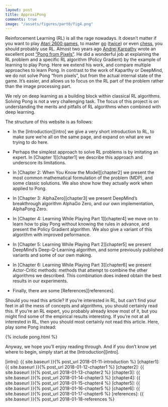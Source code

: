 ```yaml
---
layout: post
title: ApproxiPong
comments: true
image: "/assets/figures/part0/fig4.png"
---
```


Reinforcement Learning (RL) is all the rage nowadays. It doesn’t matter if you want to play [Atari 2600 games][atari], to master [go][alpha-go] ([twice][alpha-go-zero]) or even [chess][alpha-zero], you should probably use RL. Almost two years ago [Andrej Karpathy][karpathy] wrote an excellent post [“Pong from Pixels”][pong-pixels]. He did a wonderful job at explaining the RL problem and a specific RL algorithm (Policy Gradient) by the example of learning to play Pong. Here we extend his work, and compare multiple approaches to learn Pong. In contrast to the work of Kaparthy or DeepMind, we do not solve Pong “from pixels”, but from the actual internal state of the game. It’s easier, and allows us to focus on the RL part of the problem rather than the image processing part.

We rely on deep learning as a building block within classical RL algorithms. Solving Pong is not a very challenging task. The focus of this project is on understanding the merits and pitfalls of RL algorithms when combined with deep learning. 
 
 The structure of this website is as follows:
 
- In the [Introduction][intro] we give a very short introduction to RL, to make sure we’re all on the same page, and expand on what are we trying to do here.

- Perhaps the simplest approach to solve RL problems is by imitating an expert. In [Chapter 1][chapter1] we describe this approach and underscore its limitations.

- In [Chapter 2: When You Know the Model][chapter2] we present the most common mathematical formulation of the problem (MDP), and some classic solutions. We also show how they actually work when applied to Pong.

- In [Chapter 3: AlphaZero][chapter3] we present DeepMind’s breakthrough algorithm AlphaGo Zero, and our own implementation, AlphaPong Zero.

- In [Chapter 4: Learning While Playing Part 1][chapter4] we move on to learn how to play Pong without knowing the rules in advance, and present the Policy Gradient algorithm. We also give a variant of this algorithm with improved peformance.

- In [Chapter 5: Learning While Playing Part 2][chapter5] we present DeepMind’s Deep-Q-Learning algorithm, and some previously published variants and some of our own making.

- In [Chapter 6: Learning While Playing Part 3][chapter6] we present Actor-Critic methods: methods that attempt to combine the other algorithms we described. This combination does indeed obtain the best results in our experiments.

- Finally, there are some [References][references].

Should you read this article? If you’re interested in RL, but can’t find your feet in all the mess of concepts and algorithms, you should certainly read this. If you’re an RL expert, you probably already know most of it, but you might find some of the empirical results interesting. If you’re not at all interested in RL, then you should most certainly not read this article. Here, play some Pong instead:

{% include pong.html %}

Anyway, we hope you’ll enjoy reading through. And if you don’t know yet where to begin, simply start at the [Introduction][intro].

[atari]: https://deepmind.com/research/dqn/
[alpha-go]: https://deepmind.com/research/alphago/
[alpha-go-zero]: https://deepmind.com/blog/alphago-zero-learning-scratch/
[alpha-zero]: https://arxiv.org/abs/1712.01815
[karpathy]: http://karpathy.github.io/
[pong-pixels]: http://karpathy.github.io/2016/05/31/rl/
[intro]: {{ site.baseurl }}{% post_url 2018-01-11-introduction %}
[chapter1]: {{ site.baseurl }}{% post_url 2018-01-12-chapter1 %}
[chapter2]: {{ site.baseurl }}{% post_url 2018-01-13-chapter2 %}
[chapter3]: {{ site.baseurl }}{% post_url 2018-01-14-chapter3 %}
[chapter4]: {{ site.baseurl }}{% post_url 2018-01-15-chapter4 %}
[chapter5]: {{ site.baseurl }}{% post_url 2018-01-16-chapter5 %}
[chapter6]: {{ site.baseurl }}{% post_url 2018-01-17-chapter6 %}
[references]: {{ site.baseurl }}{% post_url 2018-01-18-references %}
